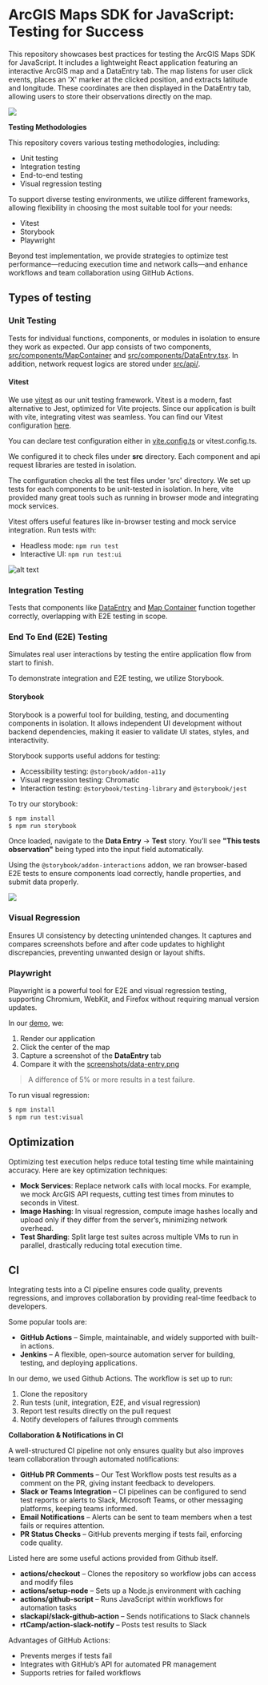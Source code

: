 # ArcGIS Maps SDK for JavaScript: Testing for Success

This repository showcases best practices for testing the ArcGIS Maps SDK for JavaScript. It includes a lightweight React application featuring an interactive ArcGIS map and a DataEntry tab. The map listens for user click events, places an 'X' marker at the clicked position, and extracts latitude and longitude. These coordinates are then displayed in the DataEntry tab, allowing users to store their observations directly on the map.

![](imgs/res/2025-02-18-11-55-08.png)

**Testing Methodologies**

This repository covers various testing methodologies, including:

- Unit testing
- Integration testing
- End-to-end testing
- Visual regression testing

To support diverse testing environments, we utilize different frameworks, allowing flexibility in choosing the most suitable tool for your needs:

- Vitest
- Storybook
- Playwright

Beyond test implementation, we provide strategies to optimize test performance—reducing execution time and network calls—and enhance workflows and team collaboration using GitHub Actions.

## Types of testing

### Unit Testing

Tests for individual functions, components, or modules in isolation to ensure they work as expected. Our app consists of two components, [src/components/MapContainer](src/components/MapContainer.tsx) and [src/components/DataEntry.tsx](src/components/DataEntry.tsx). In addition, network request logics are stored under [src/api/](/src/api/).

#### Vitest

We use [vitest](https://vitest.dev/guide/) as our unit testing framework. Vitest is a modern, fast alternative to Jest, optimized for Vite projects. Since our application is built with vite, integrating vitest was seamless. You can find our Vitest configuration [here](https://vitest.dev/config/).

You can declare test configuration either in [vite.config.ts](vite.config.ts) or vitest.config.ts.

We configured it to check files under **src** directory. Each component and api request libraries are tested in isolation.

The configuration checks all the test files under 'src' directory. We set up tests for each components to be unit-tested in isolation. In here, vite provided many great tools such as running in browser mode and integrating mock services.

Vitest offers useful features like in-browser testing and mock service integration. Run tests with:

- Headless mode: `npm run test`
- Interactive UI: `npm run test:ui`

![alt text](image.png)

### Integration Testing

Tests that components like [DataEntry](/src/components/DataEntry.tsx) and [Map Container](/src/components/MapContainer.tsx) function together correctly, overlapping with E2E testing in scope.

### End To End (E2E) Testing

Simulates real user interactions by testing the entire application flow from start to finish.

To demonstrate integration and E2E testing, we utilize Storybook.

#### Storybook

Storybook is a powerful tool for building, testing, and documenting components in isolation. It allows independent UI development without backend dependencies, making it easier to validate UI states, styles, and interactivity.

Storybook supports useful addons for testing:

- Accessibility testing: `@storybook/addon-a11y`
- Visual regression testing: Chromatic
- Interaction testing: `@storybook/testing-library` and `@storybook/jest`

To try our storybook:

```sh
$ npm install
$ npm run storybook
```

Once loaded, navigate to the **Data Entry** → **Test** story. You’ll see **"This tests observation"** being typed into the input field automatically.

Using the `@storybook/addon-interactions` addon, we ran browser-based E2E tests to ensure components load correctly, handle properties, and submit data properly.

![](imgs/res/2025-02-18-12-10-35.png)

### Visual Regression

Ensures UI consistency by detecting unintended changes. It captures and compares screenshots before and after code updates to highlight discrepancies, preventing unwanted design or layout shifts.

### Playwright

Playwright is a powerful tool for E2E and visual regression testing, supporting Chromium, WebKit, and Firefox without requiring manual version updates.

In our [demo](/__tests__/DataEntry.test.ts), we:

1. Render our application
2. Click the center of the map
3. Capture a screenshot of the **DataEntry** tab
4. Compare it with the [screenshots/data-entry.png](screenshots/data-entry.png)

> A difference of 5% or more results in a test failure.

To run visual regression:

```sh
$ npm install
$ npm run test:visual
```

## Optimization

Optimizing test execution helps reduce total testing time while maintaining accuracy. Here are key optimization techniques:

- **Mock Services**: Replace network calls with local mocks. For example, we mock ArcGIS API requests, cutting test times from minutes to seconds in Vitest.
- **Image Hashing**: In visual regression, compute image hashes locally and upload only if they differ from the server’s, minimizing network overhead.
- **Test Sharding**: Split large test suites across multiple VMs to run in parallel, drastically reducing total execution time.

## CI

Integrating tests into a CI pipeline ensures code quality, prevents regressions, and improves collaboration by providing real-time feedback to developers.

Some popular tools are:

- **GitHub Actions** – Simple, maintainable, and widely supported with built-in actions.
- **Jenkins** – A flexible, open-source automation server for building, testing, and deploying applications.

In our demo, we used Github Actions. The workflow is set up to run:

1. Clone the repository
2. Run tests (unit, integration, E2E, and visual regression)
3. Report test results directly on the pull request
4. Notify developers of failures through comments

**Collaboration & Notifications in CI**

A well-structured CI pipeline not only ensures quality but also improves team collaboration through automated notifications:

- **GitHub PR Comments** – Our Test Workflow posts test results as a comment on the PR, giving instant feedback to developers.
- **Slack or Teams Integration** – CI pipelines can be configured to send test reports or alerts to Slack, Microsoft Teams, or other messaging platforms, keeping teams informed.
- **Email Notifications** – Alerts can be sent to team members when a test fails or requires attention.
- **PR Status Checks** – GitHub prevents merging if tests fail, enforcing code quality.

Listed here are some useful actions provided from Github itself.

- **actions/checkout** – Clones the repository so workflow jobs can access and modify files
- **actions/setup-node** – Sets up a Node.js environment with caching
- **actions/github-script** – Runs JavaScript within workflows for automation tasks
- **slackapi/slack-github-action** – Sends notifications to Slack channels
- **rtCamp/action-slack-notify** – Posts test results to Slack

Advantages of GitHub Actions:

- Prevents merges if tests fail
- Integrates with GitHub’s API for automated PR management
- Supports retries for failed workflows
